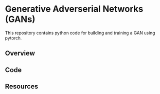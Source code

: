 # Generative Adverserial Networks (GANs)

This repository contains python code for building and training a GAN using pytorch.

## Overview


## Code

## Resources



